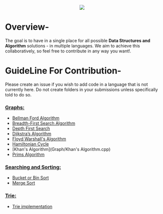<p align="center">
<img src="https://img.shields.io/badge/C%2B%2B-00599C?style=for-the-badge&logo=c%2B%2B&logoColor=orange">
</p>

# Overview-
The goal is to have in a single place for all possible **Data Structures and Algorithm** solutions - in multiple languages. We aim to achieve this collaboratively, so feel free to contribute in any way you want!.

# GuideLine For Contribution-
Please create an issue if you wish to add code in a language that is not currently here. Do not create folders in your submissions unless specifically told to do so.


### [Graphs:](Graph/)
- [Bellman Ford Algorithm](Graph/Bellman_Ford_Algorithm.cpp)
- [Breadth-First Search Algorithm](Graph/Breadth_First_Search.cpp)
- [Depth First Search](Graph/Depth_First_Search.cpp)
- [Dijkstra’s Algorithm](Graph/Dijkstra's_Algorithm.cpp)
- [Floyd Warshall's Algorithm](Graph/Floyd_Warshall.cpp)
- [Hamiltonian Cycle](Graph/Hamiltonian_Cycle.cpp)
- [Khan's Algorithm](Graph/Khan's Algorithm.cpp)
- [Prims Algorithm](Graph/Prims_Algorithm.cpp)

### [Searching and Sorting:](Searching_and_Sorting/)
- [Bucket or Bin Sort](Searching_and_Sorting/Bucket_or_Bin_Sort.cpp)
- [Merge Sort](Searching_and_Sorting/MergeSort.cpp)


### [Trie:](Trie/)
- [Trie implementation](Trie/Trie.cpp)
